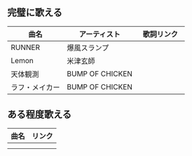 ## 完璧に歌える

|  曲名  | アーティスト  | 歌詞リンク　|
| ---- | ---- | ----|
|  RUNNER  |  爆風スランプ  |  |
|  Lemon  |  米津玄師  |  |
|  天体観測  |  BUMP OF CHICKEN  |  |
|  ラフ・メイカー  |  BUMP OF CHICKEN  |  |



## ある程度歌える

|  曲名  | リンク  |
| ---- | ---- |
|    |    |
|    |    |